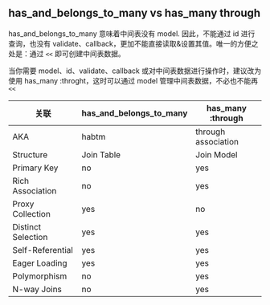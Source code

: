 ## has_and_belongs_to_many vs has_many through

has_and_belongs_to_many 意味着中间表没有 model. 因此，不能通过 id 进行查询，也没有 validate、callback，更加不能直接读取&设置其值。唯一的方便之处是：通过 `<<` 即可创建中间表数据。

当你需要 model、id、validate、callback 或对中间表数据进行操作时，建议改为使用 has_many :throght，这时可以通过 model 管理中间表数据，不必也不能再 `<<`

| 关联      | has_and_belongs_to_many | has_many :through |
|--                |--                       |----               |
| AKA | habtm      | through association|
| Structure        | Join Table | Join Model|
| Primary Key | no | yes|
| Rich Association | no | yes|
| Proxy Collection | yes| no|
| Distinct Selection | yes | yes|
| Self-Referential | yes | yes|
| Eager Loading | yes| yes|
| Polymorphism |  no | yes|
| N-way Joins | no | yes |
